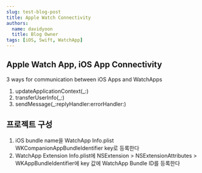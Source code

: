 ```yaml
---
slug: test-blog-post
title: Apple Watch Connectivity
authors:
  name: davidyoon
  title: Blog Owner
tags: [iOS, Swift, WatchApp]
---
```


## Apple Watch App, iOS App Connectivity

3 ways for communication between iOS Apps and WatchApps

1. updateApplicationContext(\_:)
2. transferUserInfo(\_:)
3. sendMessage(\_:replyHandler:errorHandler:)

## 프로젝트 구성

1. iOS bundle name을 WatchApp Info.plist WKCompanionAppBundleIdentifier key로 등록한다
2. WatchApp Extension Info.plist에 NSExtension > NSExtensionAttributes > WKAppBundleIdentifier에 key 값에 WatchApp Bundle ID를 등록한다
